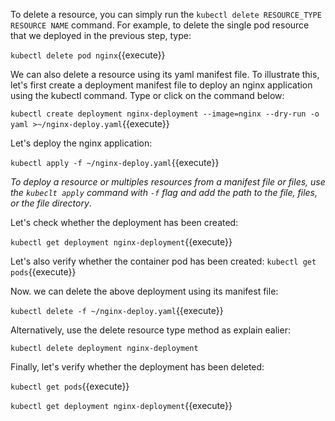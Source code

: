 To delete a resource, you can simply run the `kubectl delete RESOURCE_TYPE RESOURCE NAME` command. For example, to delete the single pod resource that we deployed in the previous step, type:

`kubectl delete pod nginx`{{execute}}

We can also delete a resource using its yaml manifest file. To illustrate this, let's first create a deployment manifest file to deploy an nginx application using the kubectl command. Type or click on the command below:

`kubectl create deployment nginx-deployment --image=nginx --dry-run -o yaml >~/nginx-deploy.yaml`{{execute}}

Let's deploy the nginx application:

`kubectl apply -f ~/nginx-deploy.yaml`{{execute}}

*To deploy a resource or multiples resources from a manifest file or files, use the `kubeclt apply` command with `-f` flag and add the path to the file, files, or the file directory*.

Let's check whether the deployment has been created:

`kubectl get deployment nginx-deployment`{{execute}} 

Let's also verify whether the container pod has been created:
`kubectl get pods`{{execute}}

Now. we can delete the above deployment using its manifest file:

`kubectl delete -f ~/nginx-deploy.yaml`{{execute}}

Alternatively, use the delete resource type method as explain ealier:

`kubectl delete deployment nginx-deployment`

Finally, let's verify whether the deployment has been deleted: 

`kubectl get pods`{{execute}}

`kubectl get deployment nginx-deployment`{{execute}}

